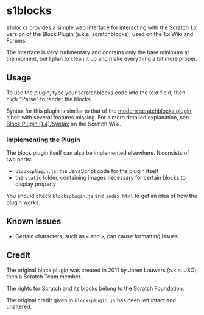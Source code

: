 # s1blocks
s1blocks provides a simple web interface for interacting with the Scratch 1.x version of the Block Plugin (a.k.a. scratchblocks), used on the 1.x Wiki and Forums.

The interface is very rudimentary and contains only the bare minimum at the moment, but I plan to clean it up and make everything a bit more proper.

## Usage
To use the plugin, type your scratchblocks code into the text field, then click "Parse" to render the blocks.

Syntax for this plugin is similar to that of the [modern scratchblocks plugin](https://github.com/scratchblocks/scratchblocks), albeit with several features missing. For a more detailed explanation, see [Block Plugin (1.4)/Syntax](https://en.scratch-wiki.info/wiki/Block_Plugin_(1.4)/Syntax) on the Scratch Wiki.

### Implementing the Plugin

The block plugin itself can also be implemented elsewhere. It consists of two parts:

* `blocksplugin.js`, the JavaScript code for the plugin itself
* the `static` folder, containing images necessary for certain blocks to display properly

You should check `blocksplugin.js` and `index.html` to get an idea of how the plugin works.

## Known Issues
* Certain characters, such as `<` and `>`, can cause formatting issues

## Credit
The original block plugin was created in 2011 by Joren Lauwers (a.k.a. JSO), then a Scratch Team member.

The rights for Scratch and its blocks belong to the Scratch Foundation.

The original credit given in `blocksplugin.js` has been left intact and unaltered.